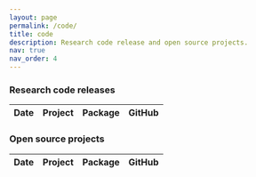 ```yaml
---
layout: page
permalink: /code/
title: code
description: Research code release and open source projects.
nav: true
nav_order: 4
---
```


### Research code releases

<table id="table" data-toggle="table" data-url="{{ '/assets/json/table_data_research.json' | relative_url }}">
  <thead>
    <tr>
      <th data-field="date">Date</th>
      <th data-field="project">Project</th>
      <th data-field="package">Package</th>
      <th data-field="github">GitHub</th>
    </tr>
  </thead>
</table>

<p></p>


### Open source projects

<table id="table" data-toggle="table" data-url="{{ '/assets/json/table_data_opensource.json' | relative_url }}">
  <thead>
    <tr>
      <th data-field="date">Date</th>
      <th data-field="project">Project</th>
      <th data-field="package">Package</th>
      <th data-field="github">GitHub</th>
    </tr>
  </thead>
</table>


<p></p>

